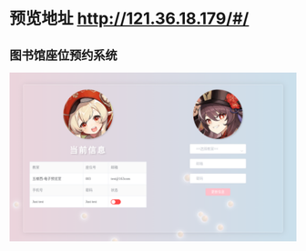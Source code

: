 # 预览地址 http://121.36.18.179/#/
## 图书馆座位预约系统
![image](https://github.com/replay1314/Library-reservation-system/blob/main/image/tsg.png)
